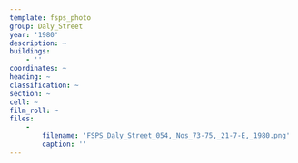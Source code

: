 ```yaml
---
template: fsps_photo
group: Daly_Street
year: '1980'
description: ~
buildings:
    - ''
coordinates: ~
heading: ~
classification: ~
section: ~
cell: ~
film_roll: ~
files:
    -
        filename: 'FSPS_Daly_Street_054,_Nos_73-75,_21-7-E,_1980.png'
        caption: ''
---
```

